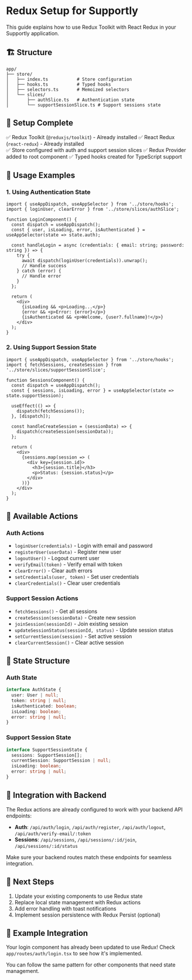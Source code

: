 # Redux Setup for Supportly

This guide explains how to use Redux Toolkit with React Redux in your Supportly application.

## 🏗️ Structure

```
app/
├── store/
│   ├── index.ts           # Store configuration
│   ├── hooks.ts           # Typed hooks
│   ├── selectors.ts       # Memoized selectors
│   └── slices/
│       ├── authSlice.ts   # Authentication state
│       └── supportSessionSlice.ts # Support sessions state
```

## 🔧 Setup Complete

✅ Redux Toolkit (`@reduxjs/toolkit`) - Already installed
✅ React Redux (`react-redux`) - Already installed  
✅ Store configured with auth and support session slices
✅ Redux Provider added to root component
✅ Typed hooks created for TypeScript support

## 📖 Usage Examples

### 1. Using Authentication State

```tsx
import { useAppDispatch, useAppSelector } from '../store/hooks';
import { loginUser, clearError } from '../store/slices/authSlice';

function LoginComponent() {
  const dispatch = useAppDispatch();
  const { user, isLoading, error, isAuthenticated } = useAppSelector(state => state.auth);

  const handleLogin = async (credentials: { email: string; password: string }) => {
    try {
      await dispatch(loginUser(credentials)).unwrap();
      // Handle success
    } catch (error) {
      // Handle error
    }
  };

  return (
    <div>
      {isLoading && <p>Loading...</p>}
      {error && <p>Error: {error}</p>}
      {isAuthenticated && <p>Welcome, {user?.fullname}!</p>}
    </div>
  );
}
```

### 2. Using Support Session State

```tsx
import { useAppDispatch, useAppSelector } from '../store/hooks';
import { fetchSessions, createSession } from '../store/slices/supportSessionSlice';

function SessionsComponent() {
  const dispatch = useAppDispatch();
  const { sessions, isLoading, error } = useAppSelector(state => state.supportSession);

  useEffect(() => {
    dispatch(fetchSessions());
  }, [dispatch]);

  const handleCreateSession = (sessionData) => {
    dispatch(createSession(sessionData));
  };

  return (
    <div>
      {sessions.map(session => (
        <div key={session.id}>
          <h3>{session.title}</h3>
          <p>Status: {session.status}</p>
        </div>
      ))}
    </div>
  );
}
```

## 🔄 Available Actions

### Auth Actions
- `loginUser(credentials)` - Login with email and password
- `registerUser(userData)` - Register new user
- `logoutUser()` - Logout current user  
- `verifyEmail(token)` - Verify email with token
- `clearError()` - Clear auth errors
- `setCredentials(user, token)` - Set user credentials
- `clearCredentials()` - Clear user credentials

### Support Session Actions
- `fetchSessions()` - Get all sessions
- `createSession(sessionData)` - Create new session
- `joinSession(sessionId)` - Join existing session
- `updateSessionStatus(sessionId, status)` - Update session status
- `setCurrentSession(session)` - Set active session
- `clearCurrentSession()` - Clear active session

## 🎯 State Structure

### Auth State
```typescript
interface AuthState {
  user: User | null;
  token: string | null;
  isAuthenticated: boolean;
  isLoading: boolean;
  error: string | null;
}
```

### Support Session State  
```typescript
interface SupportSessionState {
  sessions: SupportSession[];
  currentSession: SupportSession | null;
  isLoading: boolean;
  error: string | null;
}
```

## 🔧 Integration with Backend

The Redux actions are already configured to work with your backend API endpoints:

- **Auth**: `/api/auth/login`, `/api/auth/register`, `/api/auth/logout`, `/api/auth/verify-email/:token`
- **Sessions**: `/api/sessions`, `/api/sessions/:id/join`, `/api/sessions/:id/status`

Make sure your backend routes match these endpoints for seamless integration.

## 📱 Next Steps

1. Update your existing components to use Redux state
2. Replace local state management with Redux actions
3. Add error handling with toast notifications
4. Implement session persistence with Redux Persist (optional)

## 🚀 Example Integration

Your login component has already been updated to use Redux! Check `app/routes/auth/login.tsx` to see how it's implemented.

You can follow the same pattern for other components that need state management.
